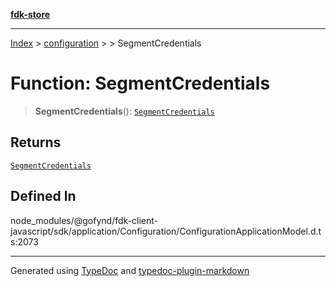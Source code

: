 [**fdk-store**](../../../README.md)
***

[Index](../../../API.md) > [configuration](../../README.md) > [<internal>](../README.md) > SegmentCredentials

# Function: SegmentCredentials

> **SegmentCredentials**(): [`SegmentCredentials`](../type-aliases/type-alias.SegmentCredentials.md)

## Returns

[`SegmentCredentials`](../type-aliases/type-alias.SegmentCredentials.md)

## Defined In

node\_modules/@gofynd/fdk-client-javascript/sdk/application/Configuration/ConfigurationApplicationModel.d.ts:2073

***
Generated using [TypeDoc](https://typedoc.org/) and [typedoc-plugin-markdown](https://www.npmjs.com/package/typedoc-plugin-markdown)
